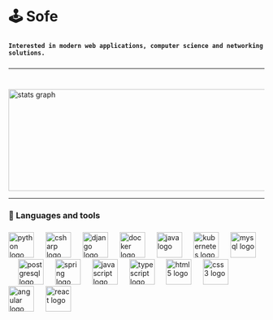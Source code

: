 <h1 align="left">🕹 Sofe</h1>

###

**`Interested in modern web applications, computer science and networking solutions.`**

<!--  <img src="https://visitor-badge.laobi.icu/badge?page_id=sofe1204.sofe1204&left_color=aquamarine&right_color=coral&left_text=profile%20views"  /> -->
</div>

###

<hr></hr>

###

<br clear="both">

<div align="left">
<img src="https://github-readme-stats.vercel.app/api?username=sofe1204&hide_title=false&hide_rank=false&show_icons=true&include_all_commits=true&count_private=true&disable_animations=false&theme=dark&locale=en&hide_border=false" height="200" width="800" alt="stats graph" />

<!--   <img src="https://github-readme-stats.vercel.app/api/top-langs?username=sofe1204&locale=en&hide_title=false&layout=compact&card_width=320&langs_count=5&theme=gruvbox_light&hide_border=false" height="190" alt="languages graph"  /> -->
</div>
<hr></hr>

### 🧰 Languages and tools

###
<div align="left">
  <img src="https://cdn.jsdelivr.net/gh/devicons/devicon/icons/python/python-original.svg" height="50" alt="python logo"  />
  <img width="15" />
  <img src="https://cdn.jsdelivr.net/gh/devicons/devicon/icons/csharp/csharp-original.svg" height="50" alt="csharp logo"  />
  <img width="15" />
  <img src="https://cdn.jsdelivr.net/gh/devicons/devicon/icons/django/django-plain.svg" height="50" alt="django logo"  />
  <img width="15" />
  <img src="https://cdn.jsdelivr.net/gh/devicons/devicon/icons/docker/docker-original.svg" height="50" alt="docker logo"  />
  <img width="15" />
  <img src="https://cdn.jsdelivr.net/gh/devicons/devicon/icons/java/java-original.svg" height="50" alt="java logo"  />
  <img width="15" />
  <img src="https://cdn.jsdelivr.net/gh/devicons/devicon/icons/kubernetes/kubernetes-plain.svg" height="50" alt="kubernetes logo"  />
  <img width="15" />
  <img src="https://cdn.jsdelivr.net/gh/devicons/devicon/icons/mysql/mysql-original.svg" height="50" alt="mysql logo"  />
  <img width="15" />
  <img src="https://cdn.jsdelivr.net/gh/devicons/devicon/icons/postgresql/postgresql-original.svg" height="50" alt="postgresql logo"  />
  <img width="15" />
  <img src="https://cdn.jsdelivr.net/gh/devicons/devicon/icons/spring/spring-original.svg" height="50" alt="spring logo"  />
  <img width="15" />
  <img src="https://cdn.jsdelivr.net/gh/devicons/devicon/icons/javascript/javascript-original.svg" height="50" alt="javascript logo"  />
  <img width="15" />
  <img src="https://cdn.jsdelivr.net/gh/devicons/devicon/icons/typescript/typescript-original.svg" height="50" alt="typescript logo"  />
  <img width="15" />
  <img src="https://cdn.jsdelivr.net/gh/devicons/devicon/icons/html5/html5-original.svg" height="50" alt="html5 logo"  />
  <img width="15" />
  <img src="https://cdn.jsdelivr.net/gh/devicons/devicon/icons/css3/css3-original.svg" height="50" alt="css3 logo"  />
  <img width="15" />
  <img src="https://cdn.jsdelivr.net/gh/devicons/devicon/icons/angularjs/angularjs-original.svg" height="50" alt="angular logo" />
  <img width="15" />
  <img src="https://cdn.jsdelivr.net/gh/devicons/devicon/icons/react/react-original.svg" height="50" alt="react logo" />
  <img width="15" />
</div>

###
